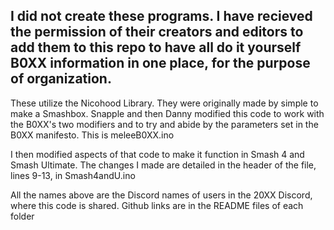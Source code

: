 ## I did not create these programs. I have recieved the permission of their creators and editors to add them to this repo to have all do it yourself B0XX information in one place, for the purpose of organization.

These utilize the Nicohood Library. They were originally made by simple to make a Smashbox. Snapple and then Danny modified this code to work with the B0XX's two modifiers and to try and abide by the parameters set in the B0XX manifesto. This is meleeB0XX.ino

I then modified aspects of that code to make it function in Smash 4 and Smash Ultimate. The changes I made are detailed in the header of the file, lines 9-13, in Smash4andU.ino

All the names above are the Discord names of users in the 20XX Discord, where this code is shared. Github links are in the README files of each folder
